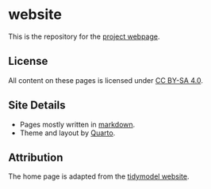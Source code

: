 # website

This is the repository for the [project webpage](https://www.tesselle.org).

## License

All content on these pages is licensed under [CC BY-SA 4.0](https://creativecommons.org/licenses/by-sa/4.0).

## Site Details

* Pages mostly written in [markdown](https://daringfireball.net/projects/markdown/).
* Theme and layout by [Quarto](https://www.quarto.org).

## Attribution

The home page is adapted from the [tidymodel website](https://github.com/tidymodels/tidymodels_dot_org/).
